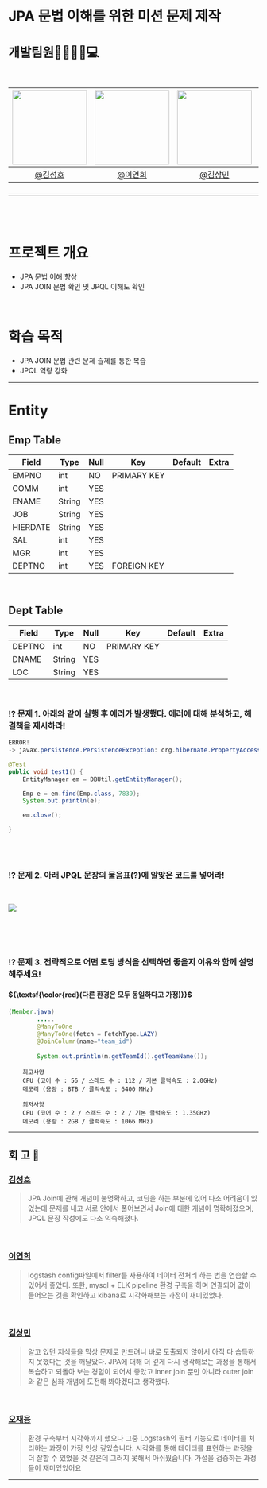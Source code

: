 # JPA 문법 이해를 위한 미션 문제 제작

<h2 style="font-size: 25px;"> 개발팀원👨‍👨‍👧‍👦💻<br>
<br>

|<img src="https://avatars.githubusercontent.com/u/175369539?v=4" width="150" height="150"/>|<img src="https://avatars.githubusercontent.com/u/98442485?v=4" width="150" height="150"/>|<img src="https://avatars.githubusercontent.com/u/79312705?v=4" width="150" height="150"/>|<img src="https://avatars.githubusercontent.com/u/175371231?v=4" width="150" height="150"/>|
|:-:|:-:|:-:|:-:|
|[@김성호](https://github.com/castlhoo)|[@이연희](https://github.com/LeeYeonhee-00)|[@김상민](https://github.com/isshomin)|[@오재웅](https://github.com/ohwoong2)|
---
<br>

# 프로젝트 개요

- JPA 문법 이해 향상
- JPA JOIN 문법 확인 및 JPQL 이해도 확인

<br>

# 학습 목적 

 - JPA JOIN 문법 관련 문제 출제를 통한 복습
 - JPQL 역량 강화

---

# Entity

## Emp Table

|Field      |Type        |Null|Key|Default|Extra|  
|-----------|------------|----|---|-------|-----|
|EMPNO |int         |NO  |PRIMARY KEY   |       |     |
|COMM   |int         |YES |   |       |     |
|ENAME     |String         |YES |   |       |     |
|JOB       |String |YES |   |       |     |
|HIERDATE     |String |YES |   |       |     |
|SAL        |int      |YES |   |       |     |
|MGR      |int         |YES |   |       |     |
|DEPTNO      |int         |YES |FOREIGN KEY   |       |     |

<br>

## Dept Table

|Field      |Type        |Null|Key|Default|Extra|  
|-----------|------------|----|---|-------|-----|
|DEPTNO |int         |NO  |PRIMARY KEY   |       |     |
|DNAME   |String         |YES |   |       |     |
|LOC     |String         |YES |   |       |     |


<br>



### ⁉️ 문제 1. 아래와 같이 실행 후 에러가 발생했다. 에러에 대해 분석하고, 해결책을 제시하라!
```java
ERROR!
-> javax.persistence.PersistenceException: org.hibernate.PropertyAccessException: Null value was assigned to a property 

@Test
public void test1() {
	EntityManager em = DBUtil.getEntityManager();

	Emp e = em.find(Emp.class, 7839);
	System.out.println(e);

	em.close();

}
```

<br>
<br>

### ⁉️ 문제 2. 아래 JPQL 문장의 물음표(?)에 알맞은 코드를 넣어라!

<br>

<p align="left"><img src="https://github.com/user-attachments/assets/575d8a7d-a9ed-4d08-894b-3052b4a7442e"></p><br><br>

<br>

### ⁉️ 문제 3. 전략적으로 어떤 로딩 방식을 선택하면 좋을지 이유와 함께 설명해주세요! 
#### ${\textsf{\color{red}(다른 환경은 모두 동일하다고 가정)}}$


```java
(Member.java)
		.....
		@ManyToOne
		@ManyToOne(fetch = FetchType.LAZY)
		@JoinColumn(name="team_id") 
		
		System.out.println(m.getTeamId().getTeamName());
```
		최고사양
		CPU (코어 수 : 56 / 스래드 수 : 112 / 기본 클럭속도 : 2.0GHz)
		메모리 (용량 : 8TB / 클럭속도 : 6400 MHz)
  
		최저사양
		CPU (코어 수 : 2 / 스래드 수 : 2 / 기본 클럭속도 : 1.35GHz)
		메모리 (용량 : 2GB / 클럭속도 : 1066 MHz)

---

## 회 고 📝

### [김성호](https://github.com/castlhoo)
> JPA Join에 관해 개념이 불명확하고, 코딩을 하는 부분에 있어 다소 어려움이 있었는데 문제를 내고 서로 안에서 풀어보면서 Join에 대한 개념이 명확해졌으며, JPQL 문장 작성에도 다소 익숙해졌다. 
<br>

### [이연희](https://github.com/LeeYeonhee-00)
> logstash config파일에서 filter를 사용하여 데이터 전처리 하는 법을 연습할 수 있어서 좋았다. 또한, mysql + ELK pipeline 환경 구축을 하며 연결되어 값이 들어오는 것을 확인하고 kibana로 시각화해보는 과정이 재미있었다. 

<br>

### [김상민](https://github.com/isshomin)
> 알고 있던 지식들을 막상 문제로 만드려니 바로 도출되지 않아서 아직 다 습득하지 못했다는 것을 깨달았다. JPA에 대해 더 깊게 다시 생각해보는 과정을 통해서 복습하고 되돌아 보는 경험이 되어서 좋았고 inner join 뿐만 아니라 outer join와 같은 심화 개념에 도전해 봐야겠다고 생각했다.

<br>

### [오재웅](https://github.com/ohwoong2)
> 환경 구축부터 시각화까지 했으나 그중 Logstash의 필터 기능으로 데이터를 처리하는 과정이 가장 인상 깊었습니다. 시각화를 통해 데이터를 표현하는 과정을 더 잘할 수 있었을 것 같은데 그러지 못해서 아쉬웠습니다. 가설을 검증하는 과정들이 재미있었어요

---



